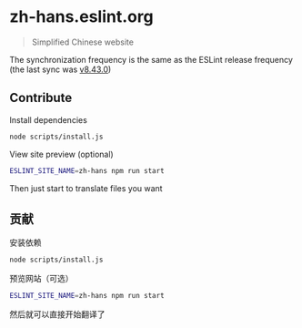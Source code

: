 # zh-hans.eslint.org

> Simplified Chinese website

The synchronization frequency is the same as the ESLint release frequency (the last sync was [v8.43.0](https://github.com/eslint/eslint/tree/v8.43.0))

## Contribute

Install dependencies

```sh
node scripts/install.js
```

View site preview (optional)

```sh
ESLINT_SITE_NAME=zh-hans npm run start
```

Then just start to translate files you want

## 贡献

安装依赖

```sh
node scripts/install.js
```

预览网站（可选）

```sh
ESLINT_SITE_NAME=zh-hans npm run start
```

然后就可以直接开始翻译了

